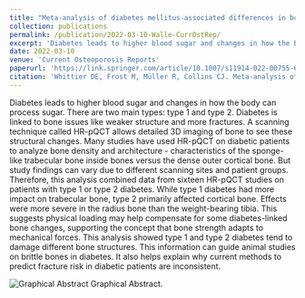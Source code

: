 ```yaml
---
title: "Meta-analysis of diabetes mellitus-associated differences in bone structure assessed by high-resolution peripheral quantitative computed tomography."
collection: publications
permalink: /publication/2022-03-10-Walle-CurrOstRep/
excerpt: 'Diabetes leads to higher blood sugar and changes in how the body can process sugar.'
date: 2022-03-10
venue: 'Current Osteoporosis Reports'
paperurl: 'https://link.springer.com/article/10.1007/s11914-022-00755-6'
citation: 'Whittier DE, Frost M, Müller R, Collins CJ. Meta-analysis of diabetes mellitus-associated differences in bone structure assessed by high-resolution peripheral quantitative computed tomography. Current Osteoporosis Reports. 2022 Dec;20(6):398-409.'
---
```


Diabetes leads to higher blood sugar and changes in how the body can process sugar. There are two main types: type 1 and type 2. Diabetes is linked to bone issues like weaker structure and more fractures. A scanning technique called HR-pQCT allows detailed 3D imaging of bone to see these structural changes. Many studies have used HR-pQCT on diabetic patients to analyze bone density and architecture - characteristics of the sponge-like trabecular bone inside bones versus the dense outer cortical bone. But study findings can vary due to different scanning sites and patient groups. Therefore, this analysis combined data from sixteen HR-pQCT studies on patients with type 1 or type 2 diabetes. While type 1 diabetes had more impact on trabecular bone, type 2 primarily affected cortical bone. Effects were more severe in the radius bone than the weight-bearing tibia. This suggests physical loading may help compensate for some diabetes-linked bone changes, supporting the concept that bone strength adapts to mechanical forces. This analysis showed type 1 and type 2 diabetes tend to damage different bone structures. This information can guide animal studies on brittle bones in diabetes. It also helps explain why current methods to predict fracture risk in diabetic patients are inconsistent.

![Graphical Abstract](https://media.springernature.com/full/springer-static/image/art%3A10.1007%2Fs11914-022-00755-6/MediaObjects/11914_2022_755_Fig5_HTML.png?as=webp)
Graphical Abstract. 
